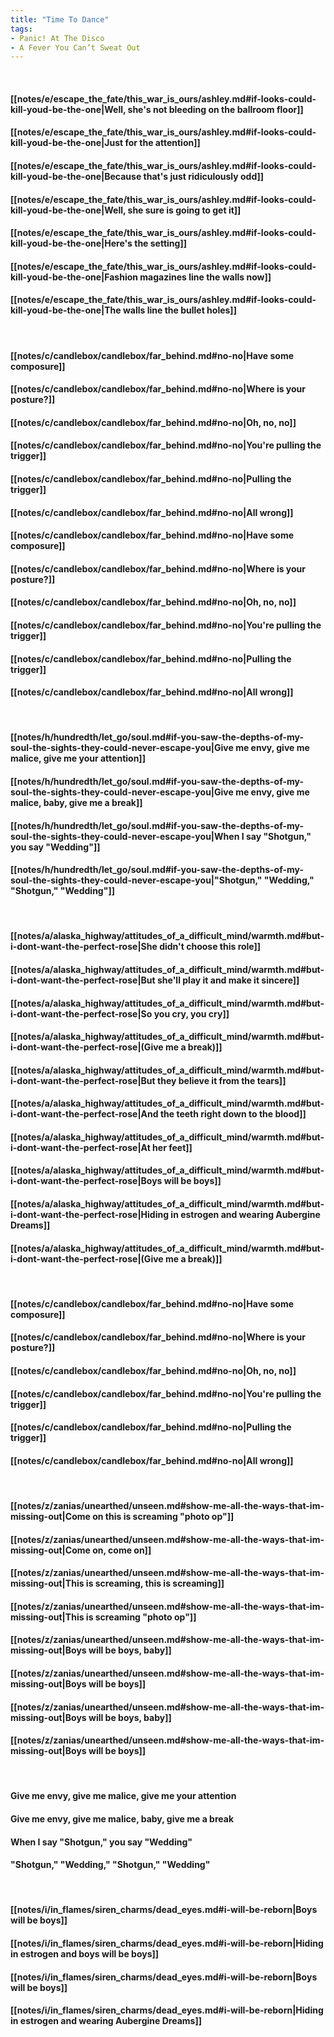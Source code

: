 ```yaml
---
title: "Time To Dance"
tags:
- Panic! At The Disco
- A Fever You Can’t Sweat Out
---
```

&nbsp;
#### [[notes/e/escape_the_fate/this_war_is_ours/ashley.md#if-looks-could-kill-youd-be-the-one|Well, she's not bleeding on the ballroom floor]]
#### [[notes/e/escape_the_fate/this_war_is_ours/ashley.md#if-looks-could-kill-youd-be-the-one|Just for the attention]]
#### [[notes/e/escape_the_fate/this_war_is_ours/ashley.md#if-looks-could-kill-youd-be-the-one|Because that's just ridiculously odd]]
#### [[notes/e/escape_the_fate/this_war_is_ours/ashley.md#if-looks-could-kill-youd-be-the-one|Well, she sure is going to get it]]
#### [[notes/e/escape_the_fate/this_war_is_ours/ashley.md#if-looks-could-kill-youd-be-the-one|Here's the setting]]
#### [[notes/e/escape_the_fate/this_war_is_ours/ashley.md#if-looks-could-kill-youd-be-the-one|Fashion magazines line the walls now]]
#### [[notes/e/escape_the_fate/this_war_is_ours/ashley.md#if-looks-could-kill-youd-be-the-one|The walls line the bullet holes]]
&nbsp;
#### [[notes/c/candlebox/candlebox/far_behind.md#no-no|Have some composure]]
#### [[notes/c/candlebox/candlebox/far_behind.md#no-no|Where is your posture?]]
#### [[notes/c/candlebox/candlebox/far_behind.md#no-no|Oh, no, no]]
#### [[notes/c/candlebox/candlebox/far_behind.md#no-no|You're pulling the trigger]]
#### [[notes/c/candlebox/candlebox/far_behind.md#no-no|Pulling the trigger]]
#### [[notes/c/candlebox/candlebox/far_behind.md#no-no|All wrong]]
#### [[notes/c/candlebox/candlebox/far_behind.md#no-no|Have some composure]]
#### [[notes/c/candlebox/candlebox/far_behind.md#no-no|Where is your posture?]]
#### [[notes/c/candlebox/candlebox/far_behind.md#no-no|Oh, no, no]]
#### [[notes/c/candlebox/candlebox/far_behind.md#no-no|You're pulling the trigger]]
#### [[notes/c/candlebox/candlebox/far_behind.md#no-no|Pulling the trigger]]
#### [[notes/c/candlebox/candlebox/far_behind.md#no-no|All wrong]]
&nbsp;
#### [[notes/h/hundredth/let_go/soul.md#if-you-saw-the-depths-of-my-soul-the-sights-they-could-never-escape-you|Give me envy, give me malice, give me your attention]]
#### [[notes/h/hundredth/let_go/soul.md#if-you-saw-the-depths-of-my-soul-the-sights-they-could-never-escape-you|Give me envy, give me malice, baby, give me a break]]
#### [[notes/h/hundredth/let_go/soul.md#if-you-saw-the-depths-of-my-soul-the-sights-they-could-never-escape-you|When I say "Shotgun," you say "Wedding"]]
#### [[notes/h/hundredth/let_go/soul.md#if-you-saw-the-depths-of-my-soul-the-sights-they-could-never-escape-you|"Shotgun," "Wedding," "Shotgun," "Wedding"]]
&nbsp;
#### [[notes/a/alaska_highway/attitudes_of_a_difficult_mind/warmth.md#but-i-dont-want-the-perfect-rose|She didn't choose this role]]
#### [[notes/a/alaska_highway/attitudes_of_a_difficult_mind/warmth.md#but-i-dont-want-the-perfect-rose|But she'll play it and make it sincere]]
#### [[notes/a/alaska_highway/attitudes_of_a_difficult_mind/warmth.md#but-i-dont-want-the-perfect-rose|So you cry, you cry]]
#### [[notes/a/alaska_highway/attitudes_of_a_difficult_mind/warmth.md#but-i-dont-want-the-perfect-rose|(Give me a break)]]
#### [[notes/a/alaska_highway/attitudes_of_a_difficult_mind/warmth.md#but-i-dont-want-the-perfect-rose|But they believe it from the tears]]
#### [[notes/a/alaska_highway/attitudes_of_a_difficult_mind/warmth.md#but-i-dont-want-the-perfect-rose|And the teeth right down to the blood]]
#### [[notes/a/alaska_highway/attitudes_of_a_difficult_mind/warmth.md#but-i-dont-want-the-perfect-rose|At her feet]]
#### [[notes/a/alaska_highway/attitudes_of_a_difficult_mind/warmth.md#but-i-dont-want-the-perfect-rose|Boys will be boys]]
#### [[notes/a/alaska_highway/attitudes_of_a_difficult_mind/warmth.md#but-i-dont-want-the-perfect-rose|Hiding in estrogen and wearing Aubergine Dreams]]
#### [[notes/a/alaska_highway/attitudes_of_a_difficult_mind/warmth.md#but-i-dont-want-the-perfect-rose|(Give me a break)]]
&nbsp;
#### [[notes/c/candlebox/candlebox/far_behind.md#no-no|Have some composure]]
#### [[notes/c/candlebox/candlebox/far_behind.md#no-no|Where is your posture?]]
#### [[notes/c/candlebox/candlebox/far_behind.md#no-no|Oh, no, no]]
#### [[notes/c/candlebox/candlebox/far_behind.md#no-no|You're pulling the trigger]]
#### [[notes/c/candlebox/candlebox/far_behind.md#no-no|Pulling the trigger]]
#### [[notes/c/candlebox/candlebox/far_behind.md#no-no|All wrong]]
&nbsp;
#### [[notes/z/zanias/unearthed/unseen.md#show-me-all-the-ways-that-im-missing-out|Come on this is screaming "photo op"]]
#### [[notes/z/zanias/unearthed/unseen.md#show-me-all-the-ways-that-im-missing-out|Come on, come on]]
#### [[notes/z/zanias/unearthed/unseen.md#show-me-all-the-ways-that-im-missing-out|This is screaming, this is screaming]]
#### [[notes/z/zanias/unearthed/unseen.md#show-me-all-the-ways-that-im-missing-out|This is screaming "photo op"]]
#### [[notes/z/zanias/unearthed/unseen.md#show-me-all-the-ways-that-im-missing-out|Boys will be boys, baby]]
#### [[notes/z/zanias/unearthed/unseen.md#show-me-all-the-ways-that-im-missing-out|Boys will be boys]]
#### [[notes/z/zanias/unearthed/unseen.md#show-me-all-the-ways-that-im-missing-out|Boys will be boys, baby]]
#### [[notes/z/zanias/unearthed/unseen.md#show-me-all-the-ways-that-im-missing-out|Boys will be boys]]
&nbsp;
#### Give me envy, give me malice, give me your attention
#### Give me envy, give me malice, baby, give me a break
#### When I say "Shotgun," you say "Wedding"
#### "Shotgun," "Wedding," "Shotgun," "Wedding"
&nbsp;
#### [[notes/i/in_flames/siren_charms/dead_eyes.md#i-will-be-reborn|Boys will be boys]]
#### [[notes/i/in_flames/siren_charms/dead_eyes.md#i-will-be-reborn|Hiding in estrogen and boys will be boys]]
#### [[notes/i/in_flames/siren_charms/dead_eyes.md#i-will-be-reborn|Boys will be boys]]
#### [[notes/i/in_flames/siren_charms/dead_eyes.md#i-will-be-reborn|Hiding in estrogen and wearing Aubergine Dreams]]
